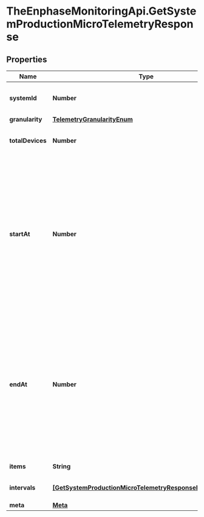 # TheEnphaseMonitoringApi.GetSystemProductionMicroTelemetryResponse

## Properties

Name | Type | Description | Notes
------------ | ------------- | ------------- | -------------
**systemId** | **Number** | Unique numeric ID of the system. | [optional] 
**granularity** | [**TelemetryGranularityEnum**](TelemetryGranularityEnum.md) |  | [optional] 
**totalDevices** | **Number** | Number of micro inverters in the site. | [optional] 
**startAt** | **Number** | Start time of the data series. Either start_date or start_at will be present. By default start_at will appear in response. If start_date parameter is passed in the url then start_date field will appear in response. | [optional] 
**endAt** | **Number** | End time of the data series. Either end_date or end_at will be present. By default end_at will appear in response. If end_date parameter is passed in the url then end_date field will appear in response. | [optional] 
**items** | **String** | List key &#39;intervals&#39;. | [optional] 
**intervals** | [**[GetSystemProductionMicroTelemetryResponseIntervalsInner]**](GetSystemProductionMicroTelemetryResponseIntervalsInner.md) | An array of telemetry objects. | [optional] 
**meta** | [**Meta**](Meta.md) |  | [optional] 


